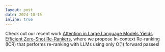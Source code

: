 ```yaml
---
layout: post
date: 2024-10-15
inline: true
---
```

Check out our recent work [Attention in Large Language Models Yields Efficient Zero-Shot Re-Rankers](http://arxiv.org/abs/2410.02642), where we propose In-context Re-ranking (ICR) that performs re-ranking with LLMs using only O(1) forward passes!